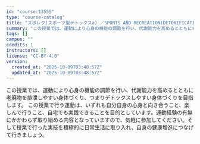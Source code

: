 ```yaml
---
id: "course:13555"
type: "course-catalog"
title: "スポレク(スポーツ型デトックスa) ／SPORTS AND RECREATION(DETOXIFICATION THROUGH SPORTS (A))"
summary: "この授業では、運動により心身の機能の調節を行い、代謝能力を高めるとともに老廃物を排泄しやすい身体づくり、つまりデトックスしやすい身体づくりを目指します。 この授業で行う運動は、いずれも自分自身の心身と向き合うこと、楽しんで行うこと、自宅でも…"
tags: []
campus: ""
credits: 1
instructors: []
license: "CC-BY-4.0"
version:
  created_at: "2025-10-09T03:48:57Z"
  updated_at: "2025-10-09T03:48:57Z"
---
```

この授業では、運動により心身の機能の調節を行い、代謝能力を高めるとともに老廃物を排泄しやすい身体づくり、つまりデトックスしやすい身体づくりを目指します。 この授業で行う運動は、いずれも自分自身の心身と向き合うこと、楽しんで行うこと、自宅でも実践できることを目的としています。運動経験の有無にかかわらず取り組める内容となっていますので、気軽に参加してください。そして授業で行った実技を積極的に日常生活に取り入れ、自身の健康増進につなげて行きましょう。
